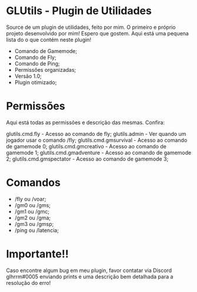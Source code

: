 # GLUtils - Plugin de Utilidades
Source de um plugin de utilidades, feito por mim. O primeiro e próprio projeto desenvolvido por mim! Espero que gostem.
Aqui está uma pequena lista do o que contém neste plugin!

- Comando de Gamemode;
- Comando de Fly;
- Comando de Ping;
- Permissões organizadas;
- Versão 1.0;
- Plugin otimizado;

# Permissões

Aqui está todas as permissões e descrição das mesmas.
Confira:

glutils.cmd.fly - Acesso ao comando de fly;
glutils.admin - Ver quando um jogador usar o comando /fly;
glutils.cmd.gmsurvival - Acesso ao comando de gamemode 0;
glutils.cmd.gmcreativo - Acesso ao comando de gamemode 1;
glutils.cmd.gmadventure - Acesso ao comando de gamemode 2;
glutils.cmd.gmspectator - Acesso ao comando de gamemode 3;

# Comandos

- /fly ou /voar;
- /gm0 ou /gms;
- /gm1 ou /gmc;
- /gm2 ou /gma;
- /gm3 ou /gmsp;
- /ping ou /latencia;

# Importante!!

Caso encontre algum bug em meu plugin, favor contatar via Discord glhrrm#0005 enviando prints e uma descrição bem detalhada para a resolução do erro!
